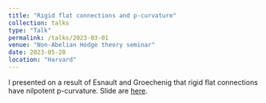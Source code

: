 ```yaml
---
title: "Rigid flat connections and p-curvature"
collection: talks
type: "Talk"
permalink: /talks/2023-03-01
venue: "Non-Abelian Hodge theory seminar"
date: 2023-05-28
location: "Harvard"
---
```


I presented on a result of Esnault and Groechenig that rigid flat connections have nilpotent p-curvature. Slide are [here](dpentland.github.io/files/Non_abelian_Hodge.pdf).
